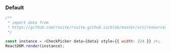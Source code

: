 ### Default

<!--start-code-->

```js
/**
 * import data from
 * https://github.com/rsuite/rsuite.github.io/blob/master/src/resources/data/users.js
 */

const instance = <CheckPicker data={data} style={{ width: 224 }} />;
ReactDOM.render(instance);
```

<!--end-code-->
